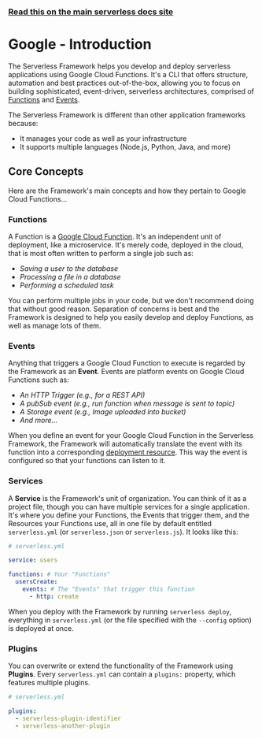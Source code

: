 <!--
title: Serverless Framework - Google Cloud Functions Guide - Introduction
menuText: Intro
menuOrder: 1
description: An introduction to using Google Cloud Functions the Serverless Framework.
layout: Doc
-->

<!-- DOCS-SITE-LINK:START automatically generated  -->
### [Read this on the main serverless docs site](https://www.serverless.com/framework/docs/providers/google/guide/intro)
<!-- DOCS-SITE-LINK:END -->

# Google - Introduction

The Serverless Framework helps you develop and deploy serverless applications using Google Cloud Functions. It's a CLI that offers structure, automation and best practices out-of-the-box, allowing you to focus on building sophisticated, event-driven, serverless architectures, comprised of [Functions](#functions) and [Events](#events).

The Serverless Framework is different than other application frameworks because:

- It manages your code as well as your infrastructure
- It supports multiple languages (Node.js, Python, Java, and more)

## Core Concepts

Here are the Framework's main concepts and how they pertain to Google Cloud Functions...

### Functions

A Function is a [Google Cloud Function](https://cloud.google.com/functions/). It's an independent unit of deployment, like a microservice. It's merely code, deployed in the cloud, that is most often written to perform a single job such as:

- *Saving a user to the database*
- *Processing a file in a database*
- *Performing a scheduled task*

You can perform multiple jobs in your code, but we don't recommend doing that without good reason. Separation of concerns is best and the Framework is designed to help you easily develop and deploy Functions, as well as manage lots of them.

### Events

Anything that triggers a Google Cloud Function to execute is regarded by the Framework as an **Event**. Events are platform events on Google Cloud Functions such as:

- *An HTTP Trigger (e.g., for a REST API)*
- *A pubSub event (e.g., run function when message is sent to topic)*
- *A Storage event (e.g., Image uploaded into bucket)*
- *And more...*

When you define an event for your Google Cloud Function in the Serverless Framework, the Framework will automatically translate the event with its function into a corresponding [deployment resource](https://cloud.google.com/deployment-manager/docs/configuration/supported-resource-types). This way the event is configured so that your functions can listen to it.

### Services

A **Service** is the Framework's unit of organization. You can think of it as a project file, though you can have multiple services for a single application.  It's where you define your Functions, the Events that trigger them, and the Resources your Functions use, all in one file by default entitled `serverless.yml` (or `serverless.json` or `serverless.js`). It looks like this:

```yml
# serverless.yml

service: users

functions: # Your "Functions"
  usersCreate:
    events: # The "Events" that trigger this function
      - http: create
```

When you deploy with the Framework by running `serverless deploy`, everything in `serverless.yml` (or the file specified with the `--config` option) is deployed at once.

### Plugins

You can overwrite or extend the functionality of the Framework using **Plugins**. Every `serverless.yml` can contain a `plugins:` property, which features multiple plugins.

```yml
# serverless.yml

plugins:
  - serverless-plugin-identifier
  - serverless-another-plugin
```
